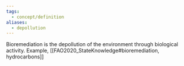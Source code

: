 ```yaml
---
tags:
  - concept/definition
aliases:
  - depollution
---
```

Bioremediation is the depollution of the environment through biological activity.
Example, [[FAO2020_StateKnowledge#bioremediation, hydrocarbons]]
